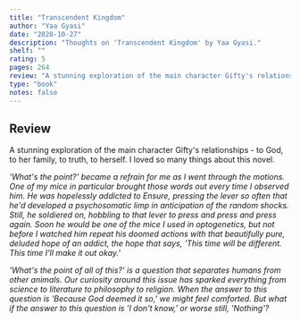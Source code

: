 ```yaml
---
title: "Transcendent Kingdom"
author: "Yaa Gyasi"
date: "2020-10-27"
description: "Thoughts on 'Transcendent Kingdom' by Yaa Gyasi."
shelf: ""
rating: 5
pages: 264
review: "A stunning exploration of the main character Gifty's relationships - to God, to her family, to truth, to herself. I loved so many things about this novel.<br/><br/><i>'What's the point?' became a refrain for me as I went through the motions. One of my mice in particular brought those words out every time I observed him. He was hopelessly addicted to Ensure, pressing the lever so often that he'd developed a psychosomatic limp in anticipation of the random shocks. Still, he soldiered on, hobbling to that lever to press and press and press again. Soon he would be one of the mice I used in optogenetics, but not before I watched him repeat his doomed actions with that beautifully pure, deluded hope of an addict, the hope that says, 'This time will be different. This time I'll make it out okay.'<br/><br/>'What's the point of all of this?' is a question that separates humans from other animals. Our curiosity around this issue has sparked everything from science to literature to philosophy to religion. When the answer to this question is 'Because God deemed it so,' we might feel comforted. But what if the answer to this question is 'I don't know,' or worse still, 'Nothing'?</i>"
type: "book"
notes: false
---
```


## Review

A stunning exploration of the main character Gifty's relationships - to God, to her family, to truth, to herself. I loved so many things about this novel.

_'What's the point?' became a refrain for me as I went through the motions. One of my mice in particular brought those words out every time I observed him. He was hopelessly addicted to Ensure, pressing the lever so often that he'd developed a psychosomatic limp in anticipation of the random shocks. Still, he soldiered on, hobbling to that lever to press and press and press again. Soon he would be one of the mice I used in optogenetics, but not before I watched him repeat his doomed actions with that beautifully pure, deluded hope of an addict, the hope that says, 'This time will be different. This time I'll make it out okay.'_

_'What's the point of all of this?' is a question that separates humans from other animals. Our curiosity around this issue has sparked everything from science to literature to philosophy to religion. When the answer to this question is 'Because God deemed it so,' we might feel comforted. But what if the answer to this question is 'I don't know,' or worse still, 'Nothing'?_
